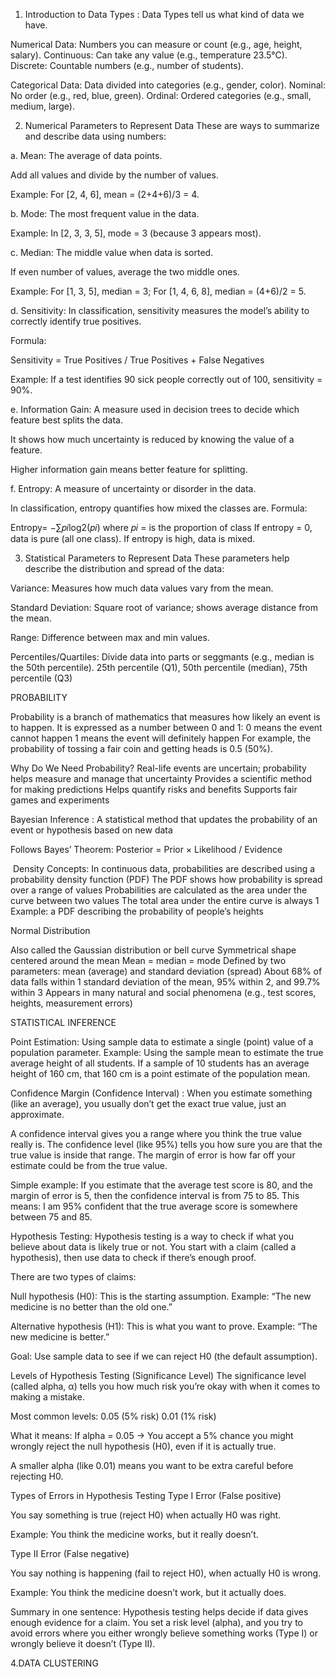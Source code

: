 1. Introduction to Data Types : Data Types tell us what kind of data we have.

Numerical Data: Numbers you can measure or count (e.g., age, height, salary).
                Continuous: Can take any value (e.g., temperature 23.5°C).
                Discrete: Countable numbers (e.g., number of students).

Categorical Data: Data divided into categories (e.g., gender, color).
                  Nominal: No order (e.g., red, blue, green).
                  Ordinal: Ordered categories (e.g., small, medium, large).

2. Numerical Parameters to Represent Data
These are ways to summarize and describe data using numbers:

a. Mean: The average of data points.

Add all values and divide by the number of values.

Example: For [2, 4, 6], mean = (2+4+6)/3 = 4.

b. Mode: The most frequent value in the data.

Example: In [2, 3, 3, 5], mode = 3 (because 3 appears most).

c. Median: The middle value when data is sorted.

If even number of values, average the two middle ones.

Example: For [1, 3, 5], median = 3; For [1, 4, 6, 8], median = (4+6)/2 = 5.

d. Sensitivity: In classification, sensitivity measures the model’s ability to correctly identify true positives.

Formula:

Sensitivity = True Positives / True Positives + False Negatives

​Example: If a test identifies 90 sick people correctly out of 100, sensitivity = 90%.

e. Information Gain: A measure used in decision trees to decide which feature best splits the data.

It shows how much uncertainty is reduced by knowing the value of a feature.

Higher information gain means better feature for splitting.

f. Entropy: A measure of uncertainty or disorder in the data.

In classification, entropy quantifies how mixed the classes are.
Formula:

Entropy= −∑𝑝𝑖log2(𝑝𝑖)
where 
𝑝𝑖 = is the proportion of class 
If entropy = 0, data is pure (all one class). If entropy is high, data is mixed.

3. Statistical Parameters to Represent Data
These parameters help describe the distribution and spread of the data:

Variance: Measures how much data values vary from the mean.

Standard Deviation: Square root of variance; shows average distance from the mean.

Range: Difference between max and min values.

Percentiles/Quartiles: Divide data into parts or seggmants (e.g., median is the 50th percentile).
                       25th percentile (Q1), 50th percentile (median), 75th percentile (Q3)

PROBABILITY 

Probability is a branch of mathematics that measures how likely an event is to happen.
It is expressed as a number between 0 and 1:
0 means the event cannot happen
1 means the event will definitely happen
For example, the probability of tossing a fair coin and getting heads is 0.5 (50%).

Why Do We Need Probability?
Real-life events are uncertain; probability helps measure and manage that uncertainty
Provides a scientific method for making predictions
Helps quantify risks and benefits
Supports fair games and experiments

Bayesian Inference : A statistical method that updates the probability of an event or hypothesis based on new data

Follows Bayes’ Theorem: Posterior = Prior × Likelihood / Evidence

​
Density Concepts: In continuous data, probabilities are described using a probability density function (PDF)
The PDF shows how probability is spread over a range of values
Probabilities are calculated as the area under the curve between two values
The total area under the entire curve is always 1
Example: a PDF describing the probability of people’s heights

Normal Distribution

Also called the Gaussian distribution or bell curve
Symmetrical shape centered around the mean
Mean = median = mode
Defined by two parameters: mean (average) and standard deviation (spread)
About 68% of data falls within 1 standard deviation of the mean, 95% within 2, and 99.7% within 3
Appears in many natural and social phenomena (e.g., test scores, heights, measurement errors)

STATISTICAL INFERENCE

Point Estimation: Using sample data to estimate a single (point) value of a population parameter.
Example: Using the sample mean to estimate the true average height of all students.
If a sample of 10 students has an average height of 160 cm, that 160 cm is a point estimate of the population mean.

Confidence Margin (Confidence Interval) : When you estimate something (like an average), you usually don’t get the exact true value, just an approximate.

A confidence interval gives you a range where you think the true value really is.
The confidence level (like 95%) tells you how sure you are that the true value is inside that range.
The margin of error is how far off your estimate could be from the true value.

Simple example:
If you estimate that the average test score is 80, and the margin of error is 5, then the confidence interval is from 75 to 85.
This means: I am 95% confident that the true average score is somewhere between 75 and 85.

Hypothesis Testing: Hypothesis testing is a way to check if what you believe about data is likely true or not.
                    You start with a claim (called a hypothesis), then use data to check if there’s enough proof.

There are two types of claims:

Null hypothesis (H0): This is the starting assumption. Example: “The new medicine is no better than the old one.”

Alternative hypothesis (H1): This is what you want to prove. Example: “The new medicine is better.”

Goal: Use sample data to see if we can reject H0 (the default assumption).

Levels of Hypothesis Testing (Significance Level)
The significance level (called alpha, α) tells you how much risk you’re okay with when it comes to making a mistake.

Most common levels: 0.05 (5% risk)
                    0.01 (1% risk)

What it means:
If alpha = 0.05 → You accept a 5% chance you might wrongly reject the null hypothesis (H0), even if it is actually true.

A smaller alpha (like 0.01) means you want to be extra careful before rejecting H0.

Types of Errors in Hypothesis Testing
Type I Error (False positive)

You say something is true (reject H0) when actually H0 was right.

Example: You think the medicine works, but it really doesn’t.

Type II Error (False negative)

You say nothing is happening (fail to reject H0), when actually H0 is wrong.

Example: You think the medicine doesn’t work, but it actually does.

Summary in one sentence:
Hypothesis testing helps decide if data gives enough evidence for a claim. You set a risk level (alpha), and you try to avoid errors where you either wrongly believe something works (Type I) or wrongly believe it doesn’t (Type II).

4.DATA CLUSTERING





